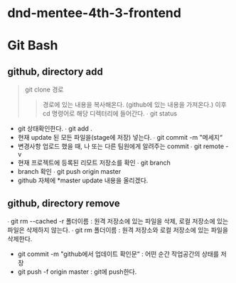 # dnd-mentee-4th-3-frontend

# Git Bash

## github, directory add
> git clone 경로
> > 경로에 있는 내용을 복사해온다. (github에 있는 내용을 가져온다.) 이후 cd 명령어로 해당 디렉터리에 들어간다.
∙ git status
  - git 상태확인한다.
∙ git add .
  - 현재 update 된 모든 파일을(stage에 저장) 넣는다.
∙ git commit -m "메세지“
  - 변경사항 업로드 했을 때, 나 또는 다른 팀원에게 알려주는 commit
∙ git remote -v
  - 현재 프로젝트에 등록된 리모트 저장소를 확인
∙ git branch
  - branch 확인
∙ git push origin master
  - github 자체에 *master update 내용을 올리겠다.

## github, directory remove
∙ git rm --cached -r 폴더이름 : 원격 저장소에 있는 파일을 삭제, 로컬 저장소에 있는 파일은 삭제하지 않는다.
∙ git rm 폴더이름 : 원격 저장소와 로컬 저장소에 있는 파일을 삭제한다.
  - git commit -m "github에서 업데이트 확인문“ : 어떤 순간 작업공간의 상태를 저장
  - git push -f origin master : git에 push한다.

